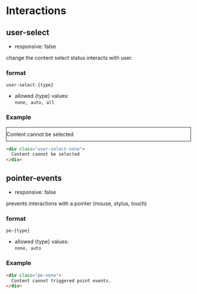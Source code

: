 # Interactions

<style>
.action-wrap-demo {
  border: 1px solid;
  padding: 10px 0;
  box-sizing: border-box;
}
</style>

## user-select
- responsive: false

change the content select status interacts with user.

### format
`user-select-{type}`

- allowed {type} values:  
`none, auto, all`

### Example

<div class="user-select-none action-wrap-demo">
  Content cannot be selected
</div>

```html
<div class="user-select-none">
  Content cannot be selected
</div>
```


## pointer-events
- responsive: false

prevents interactions with a pointer (mouse, stylus, touch)

### format
`pe-{type}`

- allowed {type} values:  
`none, auto`

### Example
```html
<div class="pe-none">
  Content cannot triggered point events.
</div>
```